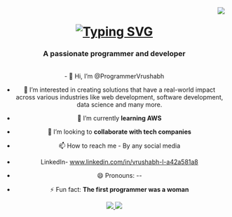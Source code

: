 <img align="right" src="https://visitor-badge.laobi.icu/badge?page_id=programmerVrushabh.visitor-badge"/>
<h1 align="center">
  <a href="https://git.io/typing-svg"><img src="https://readme-typing-svg.demolab.com?font=Righteous&size=35&pause=1000&width=500&height=70&lines=Hi+there!%F0%9F%91%8B;I+am+Vrushabh+Nipane.;CSE+Data+Science+Student.;Programmer+and+Developer" alt="Typing SVG" /></a>
  <h3 align ="center">A passionate programmer and developer</h3>
<br/>
<div align ="center">
  - 👋 Hi, I’m @ProgrammerVrushabh
  
  - 👀 I’m interested in creating solutions that have a real-world impact across various industries like web development, software development, data science and many more.
    
  - 🌱 I’m currently **learning AWS**
  
  - 💞️ I’m looking to **collaborate with tech companies** 
  
  - 📫 How to reach me - By any social media
  
  - LinkedIn- www.linkedin.com/in/vrushabh-l-a42a581a8
  
  - 😄 Pronouns: --
  
  - ⚡ Fun fact: **The first programmer was a woman**

  </div>
  
<div align ="center">
  <a href="mailto:nipanevrushabh6@gmail.com">
    <img src="https://img.shields.io/badge/Gmail-D14836?style=for-the-badge&logo=gmail&logoColor=white" target="_blank" />
  </a>
  <a href="https://www.linkedin.com/in/vrushabh-l-a42a581a8/" tearet="_blank">
    <img src="https://img.shields.io/badge/LinkedIn-0077B5?style=for-the-badge&logo=linkedin&logoColor=white" target="_blank" />
<!---
ProgrammerVrushabh/ProgrammerVrushabh is a ✨ special ✨ repository because its `README.md` (this file) appears on your GitHub profile.
You can click the Preview link to take a look at your changes.
--->
